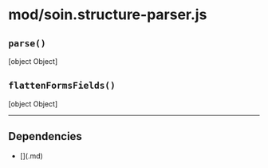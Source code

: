 # mod/soin.structure-parser.js
## `parse()`

[object Object]

## `flattenFormsFields()`

[object Object]


----

## Dependencies
* [$]($.md)